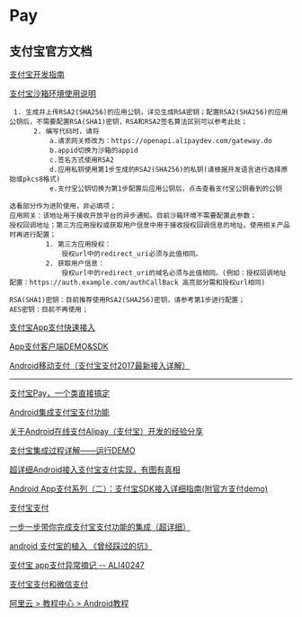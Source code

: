 Pay  
===

支付宝官方文档
---

[支付宝开发指南](https://docs.open.alipay.com/200/)  

[支付宝沙箱环境使用说明](https://docs.open.alipay.com/200/105311/)  
~~~
 1. 生成并上传RSA2(SHA256)的应用公钥，详见生成RSA密钥；配置RSA2(SHA256)的应用公钥后，不需要配置RSA(SHA1)密钥，RSA和RSA2签名算法区别可以参考此处；
      2. 编写代码时，请将
          a.请求网关修改为：https://openapi.alipaydev.com/gateway.do
          b.appid切换为沙箱的appid
          c.签名方式使用RSA2
          d.应用私钥使用第1步生成的RSA2(SHA256)的私钥(请根据开发语言进行选择原始或pkcs8格式)
          e.支付宝公钥切换为第1步配置后应用公钥后，点击查看支付宝公钥看到的公钥 
          
选看部分作为进阶使用，非必填项；
应用网关：该地址用于接收开放平台的异步通知。目前沙箱环境不需要配置此参数；
授权回调地址；第三方应用授权或获取用户信息中用于接收授权回调信息的地址。使用相关产品时再进行配置；
         1. 第三方应用授权：
             授权url中的redirect_uri必须与此值相同。
         2. 获取用户信息：
             授权url中的redirect_uri的域名必须与此值相同。(例如：授权回调地址配置：https://auth.example.com/authCallBack 高亮部分需和授权url相同)

RSA(SHA1)密钥：目前推荐使用RSA2(SHA256)密钥，请参考第1步进行配置；
AES密钥：目前不再使用；

~~~

[支付宝App支付快速接入](https://docs.open.alipay.com/204/105297)  

[App支付客户端DEMO&SDK](https://docs.open.alipay.com/54/104509)  

[Android移动支付（支付宝支付2017最新接入详解）](https://blog.csdn.net/mr_jianrong/article/details/78995580)  

----------------------

[支付宝Pay，一个类直接搞定](https://blog.csdn.net/woaiheima/article/details/50982851)  

[Android集成支付宝支付功能](https://www.jianshu.com/p/304ced0a23ba)  

[关于Android在线支付Alipay（支付宝）开发的经验分享](https://blog.csdn.net/ht_android/article/details/45307165)  

[支付宝集成过程详解——运行DEMO](https://blog.csdn.net/harvic880925/article/details/49779061)  

[超详细Android接入支付宝支付实现，有图有真相](https://www.jianshu.com/p/2aa2e8748476)  

[Android App支付系列（二）：支付宝SDK接入详细指南(附官方支付demo)](https://www.jb51.net/article/98280.htm)  

[支付宝支付](https://www.aliyun.com/jiaocheng/36063.html)  

[一步一步带你完成支付宝支付功能的集成（超详细）](https://blog.csdn.net/fjnu_se/article/details/72973220)  



[android 支付宝的植入 《曾经踩过的坑》](https://blog.csdn.net/androidstarjack/article/details/52808705)  

[支付宝 app支付异常摘记 -- ALI40247](https://blog.csdn.net/luojinbai/article/details/52753660)  


[支付宝支付和微信支付](https://www.jianshu.com/p/66a7fe2effaf)  













[阿里云  >   教程中心  >   Android教程](https://www.aliyun.com/jiaocheng/android?spm=5176.100033.1.3.6fab6aa1Jdym0h)  

